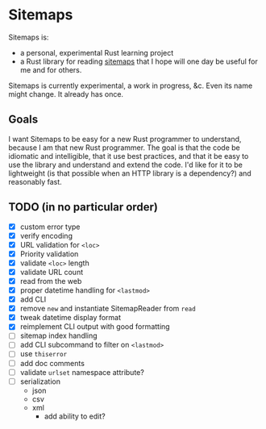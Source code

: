 # Sitemaps

Sitemaps is:

- a personal, experimental Rust learning project
- a Rust library for reading [sitemaps](https://www.sitemaps.org/) that I hope will one day be useful for me and for others.

Sitemaps is currently experimental, a work in progress, &c. Even its name might change. It already has once.

## Goals

I want Sitemaps to be easy for a new Rust programmer to understand, because I am that new Rust programmer. The goal is that the code be idiomatic and intelligible, that it use best practices, and that it be easy to use the library and understand and extend the code. I'd like for it to be lightweight (is that possible when an HTTP library is a dependency?) and reasonably fast.

## TODO (in no particular order)

- [x] custom error type
- [x] verify encoding
- [x] URL validation for `<loc>`
- [x] Priority validation
- [x] validate `<loc>` length
- [x] validate URL count
- [x] read from the web
- [x] proper datetime handling for `<lastmod>`
- [x] add CLI
- [x] remove `new` and instantiate SitemapReader from `read`
- [x] tweak datetime display format
- [x] reimplement CLI output with good formatting
- [ ] sitemap index handling
- [ ] add CLI subcommand to filter on `<lastmod>`
- [ ] use `thiserror`
- [ ] add doc comments
- [ ] validate `urlset` namespace attribute?
- [ ] serialization
  - json
  - csv
  - xml
    - add ability to edit?
